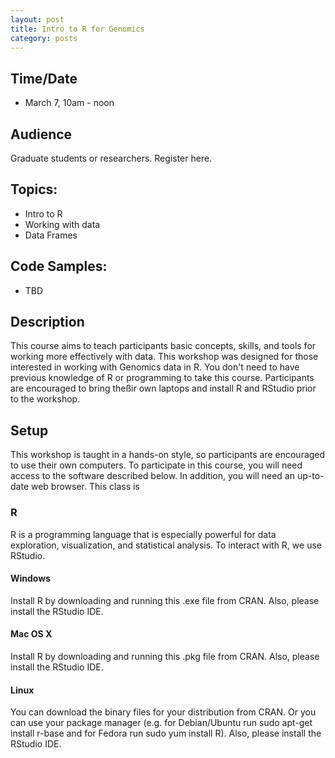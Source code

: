 ```yaml
---
layout: post
title: Intro to R for Genomics
category: posts
---
```


## Time/Date 

* March 7, 10am - noon 

## Audience 

Graduate students or researchers. Register here. 

## Topics: 

* Intro to R 
* Working with data 
* Data Frames

## Code Samples: 
 
 * TBD 

## Description

This course aims to teach participants basic concepts, skills, and tools for working more effectively with data. This workshop was designed for those interested in working with Genomics data in R. You don't need to have previous knowledge of R or programming to take this course. Participants are encouraged to bring theßir own laptops and install R and RStudio prior to the workshop.  

## Setup <a name="setup"></a>

This workshop is taught in a hands-on style, so participants are encouraged to use their own computers. To participate in this course, you will need access to the software described below. In addition, you will need an up-to-date web browser.  This class is 

### R

R is a programming language that is especially powerful for data exploration, visualization, and statistical analysis. To interact with R, we use RStudio.

#### Windows

Install R by downloading and running this .exe file from CRAN. Also, please install the RStudio IDE.

#### Mac OS X

Install R by downloading and running this .pkg file from CRAN. Also, please install the RStudio IDE.

#### Linux

You can download the binary files for your distribution from CRAN. Or you can use your package manager (e.g. for Debian/Ubuntu run sudo apt-get install r-base and for Fedora run sudo yum install R). Also, please install the RStudio IDE.